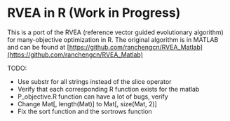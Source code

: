 # RVEA in R (Work in Progress)

This is a port of the RVEA (reference vector guided evolutionary algorithm) for many-objective optimization in R. The original algorithm is in MATLAB and can be found at [https://github.com/ranchengcn/RVEA_Matlab](https://github.com/ranchengcn/RVEA_Matlab)

TODO:

  - Use substr for all strings instead of the slice operator
  - Verify that each corresponding R function exists for the matlab
  - P_objective.R function can have a lot of bugs, verify
  - Change Mat[, length(Mat)] to Mat[, size(Mat, 2)]
  - Fix the sort function and the sortrows function